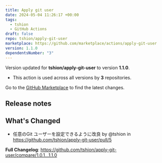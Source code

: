 ```yaml
---
title: Apply git user
date: 2024-05-04 11:26:17 +00:00
tags:
  - tshion
  - GitHub Actions
draft: false
repo: tshion/apply-git-user
marketplace: https://github.com/marketplace/actions/apply-git-user
version: 1.1.0
dependentsNumber: "3"
---
```



Version updated for **tshion/apply-git-user** to version **1.1.0**.
- This action is used across all versions by **3** repositories.

Go to the [GitHub Marketplace](https://github.com/marketplace/actions/apply-git-user) to find the latest changes.

## Release notes

## What's Changed
* 任意のGit ユーザーを設定できるように改良 by @tshion in https://github.com/tshion/apply-git-user/pull/5


**Full Changelog**: https://github.com/tshion/apply-git-user/compare/1.0.1...1.1.0
